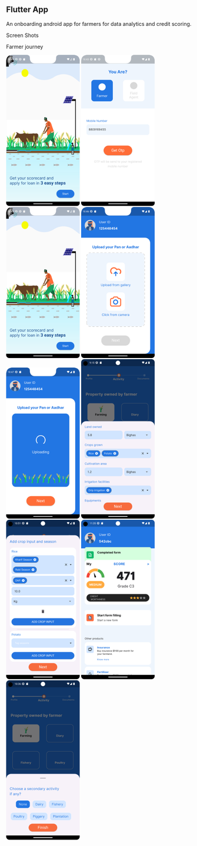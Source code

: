 ## Flutter App ##

An onboarding android app for farmers for data analytics and credit scoring.

Screen Shots

Farmer journey
<div>
<img src="./screenshots/Screenshot_20230815_104225.png" alt="Flash Screen" width="200"/>
<img src="./screenshots/Screenshot_20230815_104344.png" alt="Login Screen" width="200"/>
<img src="./screenshots/Screenshot_20230815_104225.png" alt="Flash Screen" width="200"/>
<img src="./screenshots/Screenshot_20230815_104648.png" alt="Upload document" width="200"/>
<img src="./screenshots/Screenshot_20230815_104722.png" alt="Verify and upload" width="200"/>
<img src="./screenshots/Screenshot_20240112_091539.png" alt="Verify and upload" width="200"/>
<img src="./screenshots/Screenshot_20240114_231849.png" alt="Verify and upload" width="200"/>
<img src="./screenshots/Screenshot_20240131_124650.png" alt="Verify and upload" width="200"/>
<img src="./screenshots/Screenshot_20240110_223649.png" alt="Verify and upload" width="200"/>
</div>
